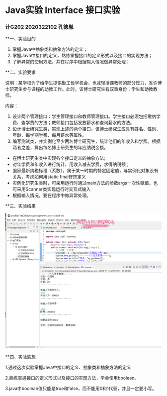 # Java实验 Interface 接口实验

### 计G202 2020322102 孔德胤

**一、实验目的

1. 掌握Java中抽象类和抽象方法的定义；
2. 掌握Java中接口的定义，熟练掌握接口的定义形式以及接口的实现方法；
3. 了解异常的使用方法，并在程序中根据输入情况做异常处理；

**二、实验要求

说明：某学校为了给学生提供勤工俭学机会，也减轻授课教师的部分压力，准许博士研究生参与课程的助教工作。此时，该博士研究生有双重身份：学生和助教教师。

内容：
1. 设计两个管理接口：学生管理接口和教师管理接口。学生接口必须包括缴纳学费、查学费的方法；教师接口包括发放薪水和查询薪水的方法。
2. 设计博士研究生类，实现上述的两个接口，该博士研究生应具有姓名、性别、年龄、每学期学费、每月薪水等属性。
3. 编写测试类，并实例化至少两名博士研究生，统计他们的年收入和学费。根据两者之差，算出每名博士研究生的年应纳税金额。

* 在博士研究生类中实现各个接口定义的抽象方法;
* 对年学费和年收入进行统计，用收入减去学费，求得纳税额；
* 国家最新纳税标准（系数），属于某一时期的特定固定值，与实例化对象没有关系，考虑如何用static  final修饰定义
* 实例化研究生类时，可采用运行时通过main方法的参数args一次性赋值，也可采用Scanner类实现运行时交互式输入
* 根据输入情况，要在程序中做异常处理。

**三、实验结果

  ![](https://github.com/KongDeYin1/Interface/blob/main/1.PNG)
  
  
**四、实验感想

1.通过这次实验掌握Java中接口的定义、抽象类和抽象方法的定义

2.熟练掌握接口的定义形式以及接口的实现方法，学会使用boolean。

3.java中boolean值只能是true和false，而不能用0和1代替，并且一定要小写。

